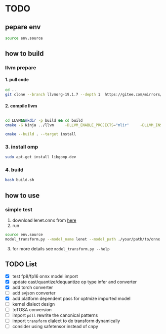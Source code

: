 # TODO
## pepare env
```bash
source env.source
```
## how to build

### llvm prepare

#### 1. pull code

```bash
cd ..
git clone --branch llvmorg-19.1.7 --depth 1  https://gitee.com/mirrors/LLVM.git
```

#### 2. compile llvm

```bash

cd LLVM&&mkdir -p build && cd build
cmake -G Ninja ../llvm     -DLLVM_ENABLE_PROJECTS="mlir"     -DLLVM_INSTALL_UTILS=ON     -DLLVM_TARGETS_TO_BUILD=""     -DLLVM_ENABLE_ASSERTIONS=ON     -DMLIR_INCLUDE_TESTS=OFF     -DLLVM_INSTALL_GTEST=ON     -DMLIR_ENABLE_BINDINGS_PYTHON=ON     -DCMAKE_BUILD_TYPE=Release -DCMAKE_INSTALL_PREFIX=../../llvm_release -DCMAKE_C_COMPILER=clang -DCMAKE_CXX_COMPILER=clang++ -DLLVM_ENABLE_BINDINGS=ON   -DLLVM_ENABLE_LLD=ON -DLLVM_ENABLE_PIC=ON  -DMLIR_INCLUDE_INTEGRATION_TESTS=ON -DPython3_EXECUTABLE=$(which python3)

cmake --build . --target install

```

### 3. install omp

```bash
sudo apt-get install libgomp-dev
```

### 4. build
```bash
bash build.sh
```
## how to use
### simple test
1. download lenet.onnx from [here](https://github.com/ONNC/onnc-tutorial/blob/master/models/lenet/lenet.onnx)
2. run
```bash
source env.source
model_transform.py --model_name lenet --model_path ./your/path/to/onnx --platform onnx - --mlir ./lenet.mlir
```
3. for more details see `model_transform.py --help`

## TODO List
- [X] test fp8/fp16 onnx model import
- [X] update cast/quantize/dequantize op type infer and converter
- [X] add torch converter
- [ ] add svjson converter
- [X] add platform dependent pass for optmize imported model
- [ ] kernel dialect design
- [ ] toTOSA conversion
- [ ] import `pdll` rewrite the canonical patterns
- [ ] import `transform` dialect to do transform dynamically
- [ ] consider using safetensor instead of cnpy
